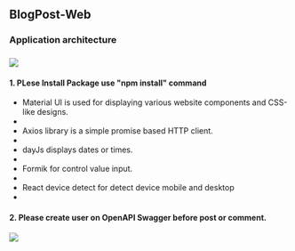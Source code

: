 <h2> BlogPost-Web</h2>

<h3>Application architecture<h3>
 <img src="https://github.com/Fiw0202/BlogPost-Web/assets/114389537/fdb52791-eba9-4090-8710-3898422aa0a7">


<h4>1. PLese Install Package use "npm install" command</h4>
<ul>
  <li>Material UI is used for displaying various website components and CSS-like designs.<li>
  <li>Axios library is a simple promise based HTTP client.<li>
  <li>dayJs displays dates or times.<li>
  <li>Formik for control value input.<li>
  <li>React device detect for detect device mobile and desktop<li>
</ul>

<h4>2. Please create user on OpenAPI Swagger before post or comment.</h4>
  <img src="https://github.com/Fiw0202/BlogPost-Web/assets/114389537/61088a08-8bc3-47a3-b620-eab58afb1705">
